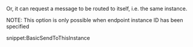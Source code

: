 Or, it can request a message to be routed to itself, i.e. the same instance.

NOTE: This option is only possible when endpoint instance ID has been specified

snippet:BasicSendToThisInstance
